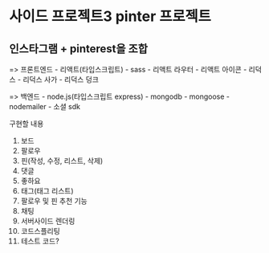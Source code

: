 # 사이드 프로젝트3 pinter 프로젝트
## 인스타그램 + pinterest을 조합

=> 프론트엔드
    - 리액트(타입스크립트)
    - sass
    - 리액트 라우터
    - 리액트 아이콘
    - 리덕스
    - 리덕스 사가
    - 리덕스 덩크

=> 백엔드
    - node.js(타입스크립트 express)
    - mongodb
    - mongoose
    - nodemailer
    - 소셜 sdk

구현할 내용
 1. 보드
 2. 팔로우
 3. 핀(작성, 수정, 리스트, 삭제)
 4. 댓글
 5. 좋하요
 6. 태그(태그 리스트)
 7. 팔로우 및 핀 추천 기능
 8. 채팅
 9. 서버사이드 렌더링
 10. 코드스플리팅
 11. 테스트 코드?